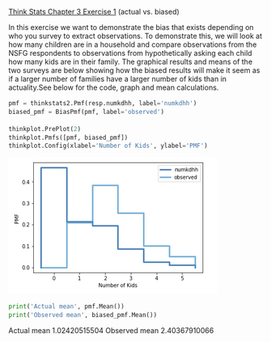 [Think Stats Chapter 3 Exercise 1](http://greenteapress.com/thinkstats2/html/thinkstats2004.html#toc31) (actual vs. biased)

In this exercise we want to demonstrate the bias that exists depending on who you survey to extract observations. To demonstrate this, we will look at how many children are in a household and compare observations from the NSFG respondents to observations from hypothetically asking each child how many kids are in their family. The graphical results and means of the two surveys are below showing how the biased results will make it seem as if a larger number of families have a larger number of kids than in actuality.See below for the code, graph and mean calculations.

```Python
pmf = thinkstats2.Pmf(resp.numkdhh, label='numkdhh')
biased_pmf = BiasPmf(pmf, label='observed')

thinkplot.PrePlot(2)
thinkplot.Pmfs([pmf, biased_pmf])
thinkplot.Config(xlabel='Number of Kids', ylabel='PMF')
```

![graph](https://github.com/shireen121/dsp/blob/master/img/Actual_vs_Bias_Graph.png)

```python
print('Actual mean', pmf.Mean())
print('Observed mean', biased_pmf.Mean())
```

Actual mean 1.02420515504
Observed mean 2.40367910066
